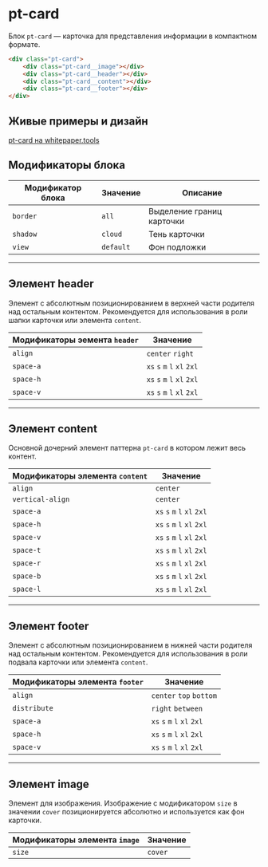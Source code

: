 # pt-card

Блок `pt-card` — карточка для представления информации в компактном формате.

```html
<div class="pt-card">
    <div class="pt-card__image"></div>
    <div class="pt-card__header"></div>
    <div class="pt-card__content"></div>
    <div class="pt-card__footer"></div>
</div>
```


## Живые примеры и дизайн

[pt-card на whitepaper.tools](http://whitepaper.tools/doc.html#/pt-card)


## Модификаторы блока

Модификатор блока | Значение   | Описание
----------------- | ---------- | ---------
`border`          | `all`      | Выделение границ карточки
`shadow`          | `cloud`    | Тень карточки
`view`            | `default`  | Фон подложки

___


## Элемент header

Элемент с абсолютным позиционированием в верхней части родителя над остальным контентом. Рекомендуется для использования в роли шапки карточки или элемента `content`.

Модификаторы эемента `header` | Значение
----------------------------- | ---------------------------
`align`                       | `center` `right`
`space-a`                     | `xs` `s` `m` `l` `xl` `2xl`
`space-h`                     | `xs` `s` `m` `l` `xl` `2xl`
`space-v`                     | `xs` `s` `m` `l` `xl` `2xl`

___


## Элемент content

Основной дочерний элемент паттерна `pt-card` в котором лежит весь контент.

Модификаторы элемента `content` | Значение
------------------------------- | ---------------------------
`align`                         | `center`
`vertical-align`                | `center`
`space-a`                       | `xs` `s` `m` `l` `xl` `2xl`
`space-h`                       | `xs` `s` `m` `l` `xl` `2xl`
`space-v`                       | `xs` `s` `m` `l` `xl` `2xl`
`space-t`                       | `xs` `s` `m` `l` `xl` `2xl`
`space-r`                       | `xs` `s` `m` `l` `xl` `2xl`
`space-b`                       | `xs` `s` `m` `l` `xl` `2xl`
`space-l`                       | `xs` `s` `m` `l` `xl` `2xl`

___


## Элемент footer

Элемент с абсолютным позиционированием в нижней части родителя над остальным контентом. Рекомендуется для использования в роли подвала карточки или элемента `content`.

Модификаторы элемента `footer` | Значение
------------------------------ | ---------------------------
`align`                        | `center` `top` `bottom`
`distribute`                   | `right` `between`
`space-a`                      | `xs` `s` `m` `l` `xl` `2xl`
`space-h`                      | `xs` `s` `m` `l` `xl` `2xl`
`space-v`                      | `xs` `s` `m` `l` `xl` `2xl`

___


## Элемент image

Элемент для изображения. Изображение с модификатором `size` в значении `cover` позиционируется абсолютно и используется как фон карточки.

Модификаторы элемента `image` | Значение
----------------------------- | --------
`size`                        | `cover`